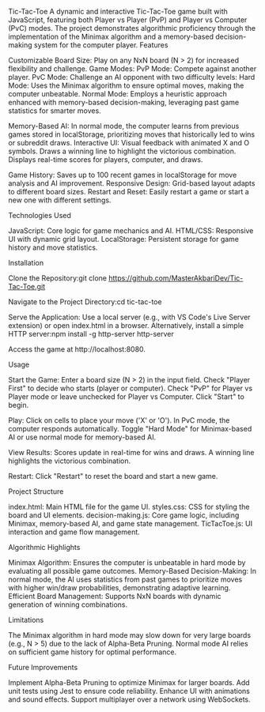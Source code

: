 Tic-Tac-Toe
A dynamic and interactive Tic-Tac-Toe game built with JavaScript, featuring both Player vs Player (PvP) and Player vs Computer (PvC) modes. The project demonstrates algorithmic proficiency through the implementation of the Minimax algorithm and a memory-based decision-making system for the computer player.
Features

Customizable Board Size: Play on any NxN board (N > 2) for increased flexibility and challenge.
Game Modes:
PvP Mode: Compete against another player.
PvC Mode: Challenge an AI opponent with two difficulty levels:
Hard Mode: Uses the Minimax algorithm to ensure optimal moves, making the computer unbeatable.
Normal Mode: Employs a heuristic approach enhanced with memory-based decision-making, leveraging past game statistics for smarter moves.

Memory-Based AI: In normal mode, the computer learns from previous games stored in localStorage, prioritizing moves that historically led to wins or subreddit draws.
Interactive UI:
Visual feedback with animated X and O symbols.
Draws a winning line to highlight the victorious combination.
Displays real-time scores for players, computer, and draws.

Game History: Saves up to 100 recent games in localStorage for move analysis and AI improvement.
Responsive Design: Grid-based layout adapts to different board sizes.
Restart and Reset: Easily restart a game or start a new one with different settings.

Technologies Used

JavaScript: Core logic for game mechanics and AI.
HTML/CSS: Responsive UI with dynamic grid layout.
LocalStorage: Persistent storage for game history and move statistics.

Installation

Clone the Repository:git clone https://github.com/MasterAkbariDev/Tic-Tac-Toe.git

Navigate to the Project Directory:cd tic-tac-toe

Serve the Application:
Use a local server (e.g., with VS Code's Live Server extension) or open index.html in a browser.
Alternatively, install a simple HTTP server:npm install -g http-server
http-server

Access the game at http://localhost:8080.

Usage

Start the Game:
Enter a board size (N > 2) in the input field.
Check "Player First" to decide who starts (player or computer).
Check "PvP" for Player vs Player mode or leave unchecked for Player vs Computer.
Click "Start" to begin.

Play:
Click on cells to place your move ('X' or 'O').
In PvC mode, the computer responds automatically.
Toggle "Hard Mode" for Minimax-based AI or use normal mode for memory-based AI.

View Results:
Scores update in real-time for wins and draws.
A winning line highlights the victorious combination.

Restart:
Click "Restart" to reset the board and start a new game.

Project Structure

index.html: Main HTML file for the game UI.
styles.css: CSS for styling the board and UI elements.
decision-making.js: Core game logic, including Minimax, memory-based AI, and game state management.
TicTacToe.js: UI interaction and game flow management.

Algorithmic Highlights

Minimax Algorithm: Ensures the computer is unbeatable in hard mode by evaluating all possible game outcomes.
Memory-Based Decision-Making: In normal mode, the AI uses statistics from past games to prioritize moves with higher win/draw probabilities, demonstrating adaptive learning.
Efficient Board Management: Supports NxN boards with dynamic generation of winning combinations.

Limitations

The Minimax algorithm in hard mode may slow down for very large boards (e.g., N > 5) due to the lack of Alpha-Beta Pruning.
Normal mode AI relies on sufficient game history for optimal performance.

Future Improvements

Implement Alpha-Beta Pruning to optimize Minimax for larger boards.
Add unit tests using Jest to ensure code reliability.
Enhance UI with animations and sound effects.
Support multiplayer over a network using WebSockets.